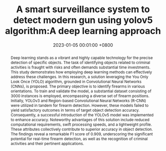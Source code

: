 ---
title:          "A smart surveillance system to detect modern gun using yolov5 algorithm:A deep learning approach"
date:           2023-01-05 00:01:00 +0800
selected:       false
pub:            "in International Joint Conference on Advances in Computational Intelligence"
pub_date:       "2023"
abstract: >-
  Deep learning stands as a vibrant and highly capable technology for the precise detection of specific objects. The task of identifying objects related to criminal activities is fraught with risks and often demands substantial time investments. This study demonstrates how employing deep learning methods can effectively address these challenges. In this research, a solution leveraging the You Only Look Once (YOLO) algorithm, grounded in Convolutional Neural Networks (CNNs), is proposed. The primary objective is to identify firearms in various orientations. To train and validate the model, a substantial dataset consisting of 3000 instances is employed, encompassing a diverse set of firearm positions. Initially, YOLOv3 and Region-based Convolutional Neural Networks (R-CNN) were utilized in tandem for firearm detection. However, these models failed to yield satisfactory outcomes in terms of target object detection accuracy. Consequently, a successful introduction of the YOLOv5 model was implemented to enhance accuracy. Noteworthy advantages of this solution include reduced computational requirements, swift processing speeds, and a lightweight profile. These attributes collectively contribute to superior accuracy in object detection. The findings reveal a remarkable F1 score of 0.909, underscoring the significant potential for real-time firearm detection, as well as the recognition of criminal activities and their pertinent applications.
cover:          /assets/images/covers/cover1.webp
authors:
- Md Al Amin*
- Bikash Kumar Paul*
- John Doe
- Charles Green
links:
  Code: https://github.com/Alamin-Tokee
  Paper: https://www.cell.com
---